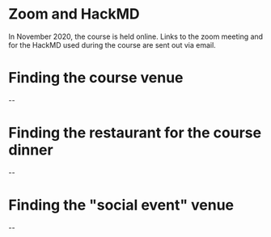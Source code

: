 # Zoom and HackMD

In November 2020, the course is held online.
Links to the zoom meeting and for the HackMD used during the course are sent out via email.

# Finding the course venue

--

# Finding the restaurant for the course dinner

--

# Finding the "social event" venue

--